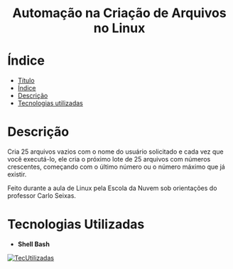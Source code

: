 <h1 align="center"> Automação na Criação de Arquivos no Linux </h1>

# Índice 

* [Título](#Título)
* [Índice](#índice)
* [Descrição](#descrição-do-projeto)
* [Tecnologias utilizadas](#tecnologias-utilizadas)

# Descrição

Cria 25 arquivos vazios com o nome do usuário solicitado e cada vez que você executá-lo, ele cria o próximo lote de 25 arquivos com números crescentes, começando com o último número ou o número máximo que já existir.

Feito durante a aula de Linux pela Escola da Nuvem sob orientações do professor Carlo Seixas.
 
# Tecnologias Utilizadas
* **Shell Bash**

[![TecUtilizadas](https://skillicons.dev/icons?i=bash)](https://skillicons.dev)
